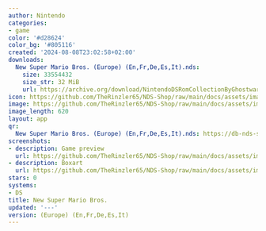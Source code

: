 ```yaml
---
author: Nintendo
categories:
- game
color: '#d28624'
color_bg: '#805116'
created: '2024-08-08T23:02:58+02:00'
downloads:
  New Super Mario Bros. (Europe) (En,Fr,De,Es,It).nds:
    size: 33554432
    size_str: 32 MiB
    url: https://archive.org/download/NintendoDSRomCollectionByGhostware/New%20Super%20Mario%20Bros.%20%28Europe%29%20%28En%2CFr%2CDe%2CEs%2CIt%29.nds
icon: https://github.com/TheRinzler65/NDS-Shop/raw/main/docs/assets/images/icons/newsupermariobros.png
image: https://github.com/TheRinzler65/NDS-Shop/raw/main/docs/assets/images/icons/newsupermariobros.png
image_length: 620
layout: app
qr:
  New Super Mario Bros. (Europe) (En,Fr,De,Es,It).nds: https://db-nds-shop.netlify.app/assets/images/qr/new-super-mario-bros--europe-enfrdeesit-nds.png
screenshots:
- description: Game preview
  url: https://github.com/TheRinzler65/NDS-Shop/raw/main/docs/assets/images/screenshots/newsupermariobros/newsupermariobros.png
- description: Boxart
  url: https://github.com/TheRinzler65/NDS-Shop/raw/main/docs/assets/images/boxart/New%20Super%20Mario%20Bros.%20(Europe)%20(En%2CFr%2CDe%2CEs%2CIt).nds.png
stars: 0
systems:
- DS
title: New Super Mario Bros.
updated: '---'
version: (Europe) (En,Fr,De,Es,It)
---
```

